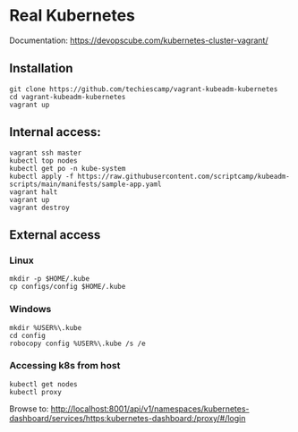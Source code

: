 # Real Kubernetes

Documentation: <https://devopscube.com/kubernetes-cluster-vagrant/>


## Installation

```
git clone https://github.com/techiescamp/vagrant-kubeadm-kubernetes
cd vagrant-kubeadm-kubernetes
vagrant up
```

## Internal access:

```
vagrant ssh master
kubectl top nodes
kubectl get po -n kube-system
kubectl apply -f https://raw.githubusercontent.com/scriptcamp/kubeadm-scripts/main/manifests/sample-app.yaml
vagrant halt
vagrant up
vagrant destroy
```

## External access

### Linux

```
mkdir -p $HOME/.kube
cp configs/config $HOME/.kube
```

### Windows

```
mkdir %USER%\.kube
cd config
robocopy config %USER%\.kube /s /e
```

### Accessing k8s from host

```
kubectl get nodes
kubectl proxy
```

Browse to: <http://localhost:8001/api/v1/namespaces/kubernetes-dashboard/services/https:kubernetes-dashboard:/proxy/#/login>





